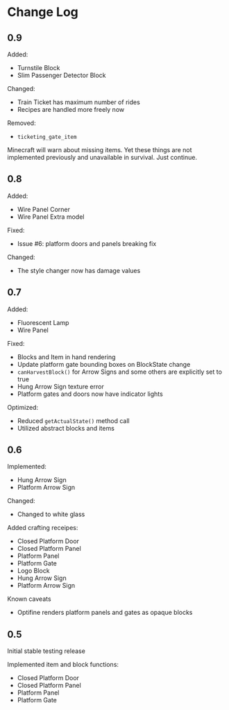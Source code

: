Change Log
==========

0.9
---

Added:
* Turnstile Block
* Slim Passenger Detector Block

Changed:
* Train Ticket has maximum number of rides
* Recipes are handled more freely now

Removed:
* `ticketing_gate_item`

Minecraft will warn about missing items. Yet these things are not implemented previously and unavailable in survival. Just continue.

0.8
---

Added:
* Wire Panel Corner
* Wire Panel Extra model

Fixed:
* Issue #6: platform doors and panels breaking fix

Changed:
* The style changer now has damage values

0.7
---

Added:

* Fluorescent Lamp
* Wire Panel

Fixed:

* Blocks and Item in hand rendering
* Update platform gate bounding boxes on BlockState change
* `canHarvestBlock()` for Arrow Signs and some others are explicitly set to true
* Hung Arrow Sign texture error
* Platform gates and doors now have indicator lights

Optimized:

* Reduced `getActualState()` method call
* Utilized abstract blocks and items

0.6
---

Implemented:

* Hung Arrow Sign
* Platform Arrow Sign

Changed:

* Changed to white glass

Added crafting receipes:

* Closed Platform Door
* Closed Platform Panel
* Platform Panel
* Platform Gate 
* Logo Block
* Hung Arrow Sign
* Platform Arrow Sign

Known caveats

* Optifine renders platform panels and gates as opaque blocks

0.5
---

Initial stable testing release

Implemented item and block functions:

* Closed Platform Door
* Closed Platform Panel
* Platform Panel
* Platform Gate 

